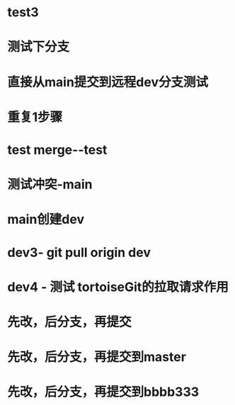 # test3
# 测试下分支
# 直接从main提交到远程dev分支测试
# 重复1步骤
# test merge--test
# 测试冲突-main
# main创建dev
# dev3- git pull origin dev
# dev4 - 测试 tortoiseGit的拉取请求作用
# 先改，后分支，再提交
# 先改，后分支，再提交到master
# 先改，后分支，再提交到bbbb333
